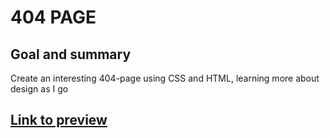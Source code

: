 # 404 PAGE

## Goal and summary
Create an interesting 404-page using CSS and HTML, learning more about design as I go

## [Link to preview](https://rafswiggers.github.io/404-page/)
